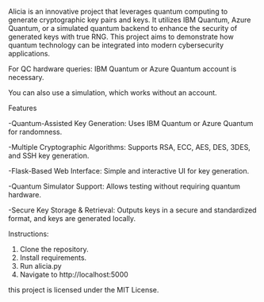 Alicia is an innovative project that leverages quantum computing to generate cryptographic key pairs and keys. It utilizes IBM Quantum, Azure Quantum, or a simulated quantum backend to enhance the security of generated keys with true RNG. This project aims to demonstrate how quantum technology can be integrated into modern cybersecurity applications.

For QC hardware queries:  IBM Quantum or Azure Quantum account is necessary.

You can also use a simulation, which works without an account.

Features

-Quantum-Assisted Key Generation: Uses IBM Quantum or Azure Quantum for randomness.

-Multiple Cryptographic Algorithms: Supports RSA, ECC, AES, DES, 3DES, and SSH key generation.

-Flask-Based Web Interface: Simple and interactive UI for key generation.

-Quantum Simulator Support: Allows testing without requiring quantum hardware.

-Secure Key Storage & Retrieval: Outputs keys in a secure and standardized format, and keys are generated locally.

Instructions: 
1. Clone the repository.
2. Install requirements.
3. Run alicia.py
4. Navigate to http://localhost:5000



this project is licensed under the MIT License.

